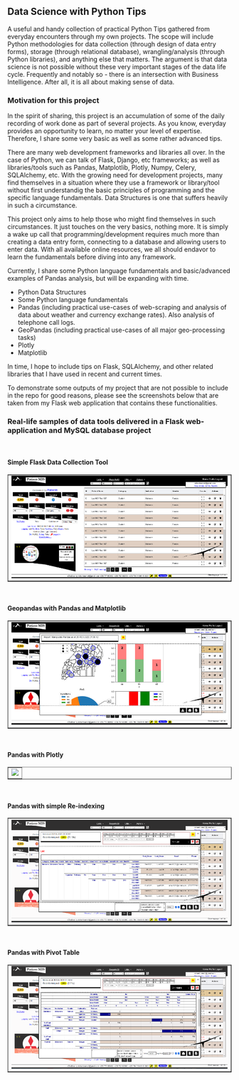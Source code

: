 ## Data Science with Python Tips
A useful and handy collection of practical Python Tips gathered from everyday encounters through my own projects. The scope will include Python methodologies for data collection (through design of data entry forms), storage (through relational database), wrangling/analysis (through Python libraries), and anything else that matters. The argument is that data science is not possible without these very important stages of the data life cycle. Frequently and notably so - there is an intersection with Business Intelligence. After all, it is all about making sense of data.

### Motivation for this project
In the spirit of sharing, this project is an accumulation of some of the daily recording of work done as part of several projects. As you know, everyday provides an opportunity to learn, no matter your level of expertise. Therefore, I share some very basic as well as some rather advanced tips.

There are many web development frameworks and libraries all over. In the case of Python, we can talk of Flask, Django, etc frameworks; as well as libraries/tools such as Pandas, Matplotlib, Plotly, Numpy, Celery, SQLAlchemy, etc. With the growing need for development projects, many find themselves in a situation where they use a framework or library/tool without first understandig the basic principles of programming and the specific language fundamentals. Data Structures is one that suffers heavily in such a circumstance.

This project only aims to help those who might find themselves in such circumstances. It just touches on the very basics, nothing more. It is simply a wake up call that programming/development requires much more than creating a data entry form, connecting to a database and allowing users to enter data. With all available online resources, we all should endavor to learn the fundamentals before diving into any framework.

Currently, I share some Python language fundamentals and basic/advanced examples of Pandas analysis, but will be expanding with time. 

- Python Data Structures
- Some Python language fundamentals
- Pandas (including practical use-cases of web-scraping and analysis of data about weather and currency exchange rates). Also analysis of telephone call logs.
- GeoPandas (including practical use-cases of all major geo-processing tasks)
- Plotly
- Matplotlib

In time, I hope to include tips on Flask, SQLAlchemy, and other related libraries that I have used in recent and current times.

To demonstrate some outputs of my project that are not possible to include in the repo for good reasons, please see the screenshots below that are taken from my Flask web application that contains these functionalities.

### Real-life samples of data tools delivered in a Flask web-application and MySQL database project

<br/>

#### Simple Flask Data Collection Tool
<table border="1"><tr><td>
  <img src="./images/tb1-plain.PNG" />
</td></tr></table>

<br/>

#### Geopandas with Pandas and Matplotlib
<table border="1"><tr><td>
  <img src="./images/tb2-charts.PNG" />
</td></tr></table>

<br/>

#### Pandas with Plotly 
<table border="1"><tr><td>
  <img src=".//images/tb5-visual" />
</td></tr></table>

<br/>

#### Pandas with simple Re-indexing
<table border="1"><tr><td>
  <img src="./images/tb6-list.PNG" />
</td></tr></table>

<br/>

#### Pandas with Pivot Table
<table border="1"><tr><td>
  <img src="./images/tb3-matrix.PNG" />
</td></tr></table>



